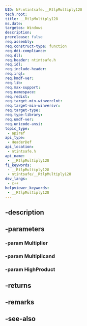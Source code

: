 ```yaml
---
UID: NF:ntintsafe.__RtlpMultiply128
tech.root: 
title: __RtlpMultiply128
ms.date: 
targetos: Windows
description: 
prerelease: false
req.assembly: 
req.construct-type: function
req.ddi-compliance: 
req.dll: 
req.header: ntintsafe.h
req.idl: 
req.include-header: 
req.irql: 
req.kmdf-ver: 
req.lib: 
req.max-support: 
req.namespace: 
req.redist: 
req.target-min-winverclnt: 
req.target-min-winversvr: 
req.target-type: 
req.type-library: 
req.umdf-ver: 
req.unicode-ansi: 
topic_type:
 - apiref
api_type:
 - HeaderDef
api_location:
 - ntintsafe.h
api_name:
 - __RtlpMultiply128
f1_keywords:
 - __RtlpMultiply128
 - ntintsafe/__RtlpMultiply128
dev_langs:
 - c++
helpviewer_keywords:
 - __RtlpMultiply128
---
```


## -description

## -parameters

### -param Multiplier

### -param Multiplicand

### -param HighProduct

## -returns

## -remarks

## -see-also

